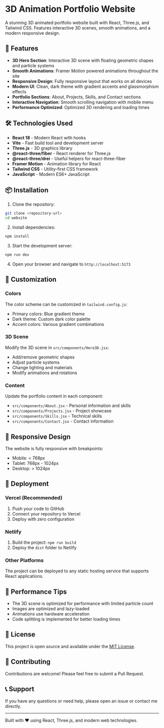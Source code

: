 # 3D Animation Portfolio Website

A stunning 3D animated portfolio website built with React, Three.js, and Tailwind CSS. Features interactive 3D scenes, smooth animations, and a modern responsive design.

## 🚀 Features

- **3D Hero Section**: Interactive 3D scene with floating geometric shapes and particle systems
- **Smooth Animations**: Framer Motion powered animations throughout the site
- **Responsive Design**: Fully responsive layout that works on all devices
- **Modern UI**: Clean, dark theme with gradient accents and glassmorphism effects
- **Portfolio Sections**: About, Projects, Skills, and Contact sections
- **Interactive Navigation**: Smooth scrolling navigation with mobile menu
- **Performance Optimized**: Optimized 3D rendering and loading times

## 🛠️ Technologies Used

- **React 18** - Modern React with hooks
- **Vite** - Fast build tool and development server
- **Three.js** - 3D graphics library
- **@react-three/fiber** - React renderer for Three.js
- **@react-three/drei** - Useful helpers for react-three-fiber
- **Framer Motion** - Animation library for React
- **Tailwind CSS** - Utility-first CSS framework
- **JavaScript** - Modern ES6+ JavaScript

## 📦 Installation

1. Clone the repository:
```bash
git clone <repository-url>
cd website
```

2. Install dependencies:
```bash
npm install
```

3. Start the development server:
```bash
npm run dev
```

4. Open your browser and navigate to `http://localhost:5173`

## 🎨 Customization

### Colors
The color scheme can be customized in `tailwind.config.js`:
- Primary colors: Blue gradient theme
- Dark theme: Custom dark color palette
- Accent colors: Various gradient combinations

### 3D Scene
Modify the 3D scene in `src/components/Hero3D.jsx`:
- Add/remove geometric shapes
- Adjust particle systems
- Change lighting and materials
- Modify animations and rotations

### Content
Update the portfolio content in each component:
- `src/components/About.jsx` - Personal information and skills
- `src/components/Projects.jsx` - Project showcase
- `src/components/Skills.jsx` - Technical skills
- `src/components/Contact.jsx` - Contact information

## 📱 Responsive Design

The website is fully responsive with breakpoints:
- Mobile: < 768px
- Tablet: 768px - 1024px
- Desktop: > 1024px

## 🚀 Deployment

### Vercel (Recommended)
1. Push your code to GitHub
2. Connect your repository to Vercel
3. Deploy with zero configuration

### Netlify
1. Build the project: `npm run build`
2. Deploy the `dist` folder to Netlify

### Other Platforms
The project can be deployed to any static hosting service that supports React applications.

## 🎯 Performance Tips

- The 3D scene is optimized for performance with limited particle count
- Images are optimized and lazy-loaded
- Animations use hardware acceleration
- Code splitting is implemented for better loading times

## 📄 License

This project is open source and available under the [MIT License](LICENSE).

## 🤝 Contributing

Contributions are welcome! Please feel free to submit a Pull Request.

## 📞 Support

If you have any questions or need help, please open an issue or contact me directly.

---

Built with ❤️ using React, Three.js, and modern web technologies.